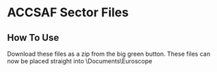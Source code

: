 # ACCSAF Sector Files

## How To Use

Download these files as a zip from the big green button. These files can now be placed straight into \Documents\Euroscope

